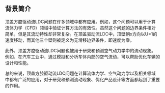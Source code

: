 
## 背景简介

顶盖方腔驱动流LDC问题在许多领域中都有应用。例如，这个问题可以用于计算流体力学（CFD）领域中验证计算方法的有效性。虽然这个问题的边界条件相对简单，但是其流动特性却非常复杂。在顶盖驱动流LDC中，顶壁朝x方向以U=1的速度移动，而其他三个壁则被定义为无滑移边界条件，即速度为零。

此外，顶盖方腔驱动流LDC问题也被用于研究和预测空气动力学中的流动现象。例如，在汽车工业中，通过模拟和分析车体内部的空气流动，可以帮助优化车辆的设计和性能。

总的来说，顶盖方腔驱动流LDC问题在计算流体力学、空气动力学以及相关领域中都有广泛的应用，对于研究和预测流动现象、优化产品设计等方面都起到了重要的作用。
